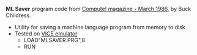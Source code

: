 **ML Saver** program code from [Compute! magazine - March 1986](https://archive.org/details/1986-03-compute-magazine/page/n82/), by Buck Childress.
* Utility for saving a machine language program from memory to disk
* Tested on [VICE emulator](https://vice-emu.sourceforge.io/)
    * LOAD"MLSAVER.PRG",8
    * RUN
